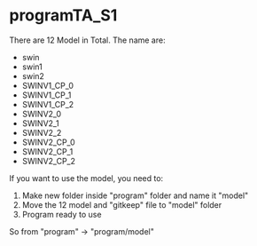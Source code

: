 # programTA_S1


There are 12 Model in Total. The name are:
 - swin
 - swin1
 - swin2
 - SWINV1_CP_0
 - SWINV1_CP_1
 - SWINV1_CP_2
 - SWINV2_0
 - SWINV2_1
 - SWINV2_2
 - SWINV2_CP_0
 - SWINV2_CP_1
 - SWINV2_CP_2

If you want to use the model, you need to:
1. Make new folder inside "program" folder and name it "model"
2. Move the 12 model and "gitkeep" file to "model" folder
3. Program ready to use

So from "program"  -> "program/model"
